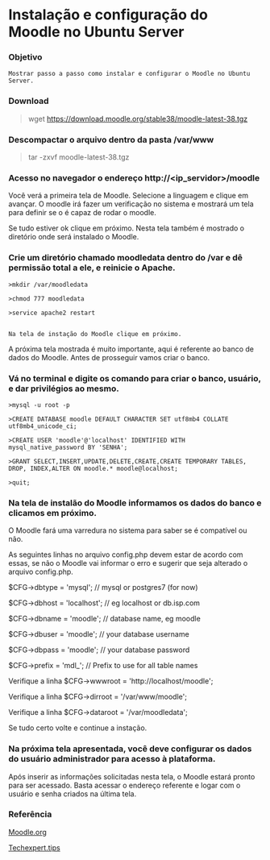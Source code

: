 # Instalação e configuração do Moodle no Ubuntu Server

### Objetivo
    
    Mostrar passo a passo como instalar e configurar o Moodle no Ubuntu Server.
    
### Download

  >wget https://download.moodle.org/stable38/moodle-latest-38.tgz
  
### Descompactar o arquivo dentro da pasta **/var/www**

  >tar -zxvf moodle-latest-38.tgz
  
### Acesso no navegador o endereço http://<ip_servidor>/moodle

   Você verá a primeira tela de Moodle. Selecione a linguagem e clique em avançar. O moodle irá fazer um verificação no sistema e mostrará um tela para definir
   se o é capaz de rodar o moodle.
   
   Se tudo estiver ok clique em próximo. Nesta tela também é mostrado o diretório onde será instalado o Moodle.
   
### Crie um diretório chamado moodledata dentro do /var e dê permissão total a ele, e reinicie o Apache.

    >mkdir /var/moodledata
    
    >chmod 777 moodledata
    
    >service apache2 restart
    
    
    Na tela de instação do Moodle clique em próximo.
    
A próxima tela mostrada é muito importante, aqui é referente ao banco de dados do Moodle. Antes de prosseguir vamos criar o banco.

### Vá no terminal e digite os comando para criar o banco, usuário, e dar privilégios ao mesmo.

    >mysql -u root -p
    
    >CREATE DATABASE moodle DEFAULT CHARACTER SET utf8mb4 COLLATE utf8mb4_unicode_ci;
    
    >CREATE USER 'moodle'@'localhost' IDENTIFIED WITH mysql_native_password BY 'SENHA';
    
    >GRANT SELECT,INSERT,UPDATE,DELETE,CREATE,CREATE TEMPORARY TABLES, DROP, INDEX,ALTER ON moodle.* moodle@localhost;
    
    >quit;
    
 ### Na tela de instalão do Moodle informamos os dados do banco e clicamos em próximo.
 
 O Moodle fará uma varredura no sistema para saber se é compatível ou não.
 
 As seguintes linhas no arquivo config.php devem estar de acordo com essas, se não o Moodle vai informar o erro e sugerir que seja alterado o arquivo config.php.
 
 $CFG->dbtype = 'mysql'; // mysql or postgres7 (for now)
 
 $CFG->dbhost = 'localhost'; // eg localhost or db.isp.com
 
 $CFG->dbname = 'moodle'; // database name, eg moodle
 
 $CFG->dbuser = 'moodle'; // your database username
 
 $CFG->dbpass = 'moodle'; // your database password
 
 $CFG->prefix = 'mdl_'; // Prefix to use for all table names
 
 Verifique a linha $CFG->wwwroot = 'http://localhost/moodle';
 
 Verifique a linha $CFG->dirroot = '/var/www/moodle';
 
 Verifique a linha $CFG->dataroot = '/var/moodledata';
 
 Se tudo certo volte e continue a instação.
 
 ### Na próxima tela apresentada, você deve configurar os dados do usuário administrador para acesso à plataforma.
 
 Após inserir as informações solicitadas nesta tela, o Moodle estará pronto para ser acessado. Basta acessar o endereço referente e logar com o usuário e senha criados na 
 última tela.
 
 ### Referência
 
 [Moodle.org](https://docs.moodle.org/all/pt_br/Instala%C3%A7%C3%A3o_do_Moodle_no_Ubuntu)
 
 [Techexpert.tips](https://techexpert.tips/pt-br/moodle-pt-br/instalacao-de-moodle-no-ubuntu-linux/)
    
    

   
  



